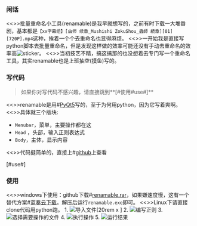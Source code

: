 ### 闲话
<<>>批量重命名小工具(renamable)是我早就想写的，之前有时下载一大堆番剧，基本都是`【xx字幕组】[虫师 续章_Mushishi ZokuShou_蟲師 続章][01][720P].mp4`这种，挨着一个个去重命名也显得麻烦。
<<>>一开始我是直接写python脚本去批量重命名，但是发现这样做的效率可能还没有手动去重命名的效率高![sticker](aru/45)。
<<>>当初技艺不精，搞这搞那的也没想着去专门写一个重命名工具，其实renamable也是上班抽空(摸鱼)写的。

### 写代码
> 如果你对写代码不感兴趣，请直接跳到**[#使用#use#]**

<<>>renamable是用#[PyQt5](https://pypi.org/project/PyQt5/)写的，至于为何用python，因为它写着爽啊。
<<>>具体就三个版块:
* `Menubar`，菜单，主要操作都在这
* `Head` ，头部，输入正则表达式
* `Body`，主体，显示内容

<<>>代码挺简单的，直接上#[github](https://github.com/yunyuyuan/renamable)上查看

[#use#]
### 使用
<<>>windows下使用：github下载#[renamable.rar](https://github.com/yunyuyuan/renamable/releases/download/v1.0.0/renamable.rar)，如果嫌速度慢，这有一个替代方案#[蓝奏云下载](https://wws.lanzous.com/iKJRekntrdc)。解压后运行`renamable.exe`即可。
<<>>Linux下请直接clone代码用python跑。
1. 
![导入文件[20rem x ]](https://s3.ax1x.com/2021/01/20/sWt1r8.png)
2. 
![编写正则](https://s3.ax1x.com/2021/01/20/sWtGVg.png)
3. 
![选择需要操作的文件](https://s3.ax1x.com/2021/01/20/sWtJaQ.png)
4. 
![执行操作](https://s3.ax1x.com/2021/01/20/sWt3qS.png)
 5. 
![运行结果](https://s3.ax1x.com/2021/01/20/sWtlKf.png)
